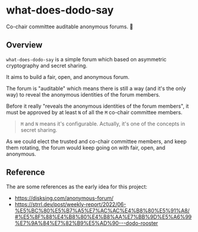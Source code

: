 # what-does-dodo-say

Co-chair committee auditable anonymous forums. 🦤

## Overview

`what-does-dodo-say` is a simple forum which based on asymmetric cryptography and secret sharing.

It aims to build a fair, open, and anonymous forum.

The forum is "auditable" which means there is still a way (and it's the only way) to reveal the anonymous identities of the forum members.

Before it really "reveals the anonymous identities of the forum members", it must be approved by at least `N` of all the `M` co-chair committee members.

> `M` and `N` means it's configurable. Actually, it's one of the concepts in secret sharing.

As we could elect the trusted and co-chair committee members, and keep them rotating, the forum would keep going on with fair, open, and anonymous.

## Reference

The are some references as the early idea for this project:

- <https://disksing.com/anonymous-forum/>
- <https://strrl.dev/post/weekly-report/2022/06-%E5%BC%80%E5%B7%A5%E7%AC%AC%E4%B8%80%E5%91%A8/#%E5%8F%88%E4%B8%80%E4%B8%AA%E7%BB%9D%E5%A6%99%E7%9A%84%E7%82%B9%E5%AD%90---dodo-rooster>
